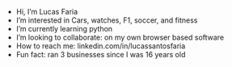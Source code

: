 -  Hi, I’m Lucas Faria
-  I’m interested in Cars, watches, F1, soccer, and fitness
-  I’m currently learning python
-  I’m looking to collaborate: on my own browser based software
-  How to reach me: linkedin.com/in/lucassantosfaria
- Fun fact: ran 3 businesses since I was 16 years old 

<!---
seltz09/seltz09 is a ✨ special ✨ repository because its `README.md` (this file) appears on your GitHub profile.
You can click the Preview link to take a look at your changes.
--->
